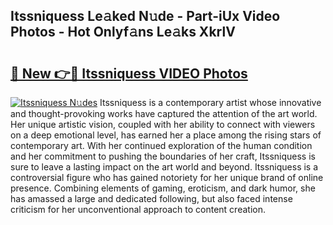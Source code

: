 ## Itssniquess Le𝚊ked N𝚞de - Part-iUx Video Photos - Hot Onlyf𝚊ns Le𝚊ks XkrlV

# <h2><a href="http://ac21161.deff.icu/?id=Itssniquess">🔗 New 👉🔴 Itssniquess VIDEO Photos</a></h2>

[![Itssniquess N𝚞des](https://i.imgur.com/rIISA9y.gif)](http://ac21161.deff.icu/?id=Itssniquess)
Itssniquess is a contemporary artist whose innovative and thought-provoking works have captured the attention of the art world. Her unique artistic vision, coupled with her ability to connect with viewers on a deep emotional level, has earned her a place among the rising stars of contemporary art. With her continued exploration of the human condition and her commitment to pushing the boundaries of her craft, Itssniquess is sure to leave a lasting impact on the art world and beyond. Itssniquess is a controversial figure who has gained notoriety for her unique brand of online presence. Combining elements of gaming, eroticism, and dark humor, she has amassed a large and dedicated following, but also faced intense criticism for her unconventional approach to content creation.
